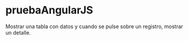 # pruebaAngularJS
Mostrar una tabla con datos y cuando se pulse sobre un registro, mostrar un detalle.
